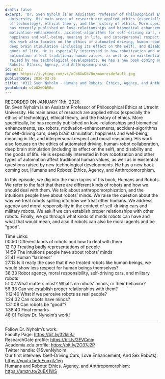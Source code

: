 ```yaml
---
draft: false
excerpt: 'Dr. Sven Nyholm is an Assistant Professor of Philosophical Ethics at Utrecht
  University. His main areas of research are applied ethics (especially the ethics
  of technology), ethical theory, and the history of ethics. More specifically, he
  has recently published on love-relationships and biomedical enhancements, sex robots,
  motivation-enhancements, accident-algorithms for self-driving cars, deep brain stimulation,
  happiness and well-being, meaning in life, and interpersonal respect and moral reasoning.
  His work also focuses on the ethics of automated driving, human-robot collaboration,
  deep brain stimulation (including its effect on the self), and disability and the
  goods of life. He is especially interested in how robotization and other types of
  automation affect traditional human values, as well as in existential questions
  raised by new technological developments. He has a new book coming out, Humans and
  Robots: Ethics, Agency, and Anthropomorphism.'
id: e312
image: https://i.ytimg.com/vi/oCb8XwDbVBo/maxresdefault.jpg
publishDate: 2020-03-26
title: '#312 Sven Nyholm - Humans and Robots: Ethics, Agency, and Anthropomorphism'
youtubeid: oCb8XwDbVBo
---
```

RECORDED ON JANUARY 11th, 2020.  
Dr. Sven Nyholm is an Assistant Professor of Philosophical Ethics at Utrecht University. His main areas of research are applied ethics (especially the ethics of technology), ethical theory, and the history of ethics. More specifically, he has recently published on love-relationships and biomedical enhancements, sex robots, motivation-enhancements, accident-algorithms for self-driving cars, deep brain stimulation, happiness and well-being, meaning in life, and interpersonal respect and moral reasoning. His work also focuses on the ethics of automated driving, human-robot collaboration, deep brain stimulation (including its effect on the self), and disability and the goods of life. He is especially interested in how robotization and other types of automation affect traditional human values, as well as in existential questions raised by new technological developments. He has a new book coming out, Humans and Robots: Ethics, Agency, and Anthropomorphism.

In this episode, we dig into the main topics of his book, Humans and Robots. We refer to the fact that there are different kinds of robots and how we should deal with them. We talk about anthropomorphization, and the intuitions people have about robots’ minds. We raise the question about the way we treat robots spilling into how we treat other humans. We address agency and moral responsibility in the context of self-driving cars and military robots. We ask if we can establish proper relationships with other robots. Finally, we go through what kinds of minds robots can have and what that would mean, and also if robots can also be moral agents and be “good”.

Time Links:  
00:50  Different kinds of robots and how to deal with them  
12:09  Treating badly representations of people  
14:59  The intuitions people have about robots’ minds  
21:41  Human “laziness”  
27:13  Is it really the case that if we treated robots like human beings, we would show less respect for human beings themselves?   
38:33  Robot agency, moral responsibility, self-driving cars, and military robots  
51:02  What matters most? What’s on robots’ minds, or their behavior?  
56:33  Can we establish proper relationships with them?  
1:12:46  What if we perceive robots as real people?  
1:24:32  Can robots have minds?  
1:31:08  Can robots be “good”?  
1:38:40  Final remarks  
48:01  Follow Dr. Nyholm’s work!

---

Follow Dr. Nyholm’s work:  
Faculty Page: https://bit.ly/32kljBJ  
ResearchGate profile: https://bit.ly/2EVCmjq  
Academia.edu profile: https://bit.ly/2O37J2P  
Twitter handle: @SvenNyholm  
Our first interview (Self-Driving Cars, Love Enhancement, And Sex Robots): https://youtu.be/eEcqxjlz1eg  
Humans and Robots: Ethics, Agency, and Anthropomorphism: https://amzn.to/2uEX1WS
